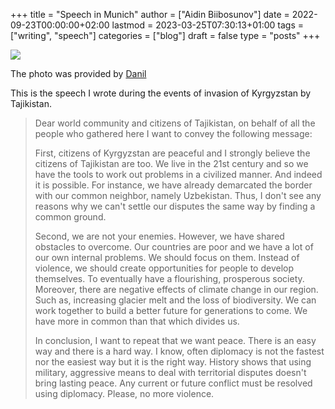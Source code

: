 +++
title = "Speech in Munich"
author = ["Aidin Biibosunov"]
date = 2022-09-23T00:00:00+02:00
lastmod = 2023-03-25T07:30:13+01:00
tags = ["writing", "speech"]
categories = ["blog"]
draft = false
type = "posts"
+++

![](/images/misc/speech_Munich_220922.jpg "")

The photo was provided by [Danil](https://de.linkedin.com/in/danil)

This is the speech I wrote during the events of invasion of Kyrgyzstan by Tajikistan.

> Dear world community and  citizens of Tajikistan, on behalf of all the people who gathered here I want to convey the following message:
>
> First, citizens of Kyrgyzstan are peaceful and I strongly believe the citizens of Tajikistan are too.
> We live in the 21st century and so we have the tools to work out problems in a civilized manner.
> And indeed it is possible. For instance, we have already demarcated the border with our common neighbor, namely Uzbekistan.
> Thus, I don't see any reasons why we can't settle our disputes the same way by finding a common ground.
>
> Second, we are not your enemies. However, we have shared obstacles to overcome. Our countries are poor and we have a lot of our own internal problems. We should focus on them. Instead of violence, we should create opportunities for people to develop themselves. To eventually have a flourishing, prosperous society.
> Moreover, there are negative effects of climate change in our region. Such as, increasing glacier melt and the loss of biodiversity.  We can work together to build a better future for generations to come. We have more in common than that which divides us.
>
> In conclusion, I want to repeat that we want peace.
> There is an easy way and there is a hard way. I know, often diplomacy is not the fastest nor the easiest way but it is the right way.
> History shows that using military, aggressive means to deal with territorial disputes doesn't bring lasting peace. Any current or future conflict must be resolved using diplomacy.
> Please, no more violence.